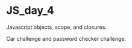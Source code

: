 # JS_day_4

Javascript objects, scope, and closures.

Car challenge and password checker challenge.
